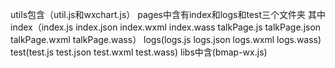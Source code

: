 utils包含（util.js和wxchart.js）
pages中含有index和logs和test三个文件夹
     其中index（index.js
               index.json
               index.wxml
               index.wass
               talkPage.js
               talkPage.json
               talkPage.wxml
               talkPage.wass）
         logs(logs.js
              logs.json
              logs.wxml
              logs.wass)
         test(test.js
              test.json
              test.wxml
              test.wass)
libs中含(bmap-wx.js)
